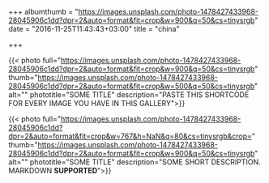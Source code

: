 +++
albumthumb = "https://images.unsplash.com/photo-1478427433968-28045906c1dd?dpr=2&auto=format&fit=crop&w=900&q=50&cs=tinysrgb"
date = "2016-11-25T11:43:43+03:00"
title = "china"

+++

{{< photo full="https://images.unsplash.com/photo-1478427433968-28045906c1dd?dpr=2&auto=format&fit=crop&w=900&q=50&cs=tinysrgb" thumb="https://images.unsplash.com/photo-1478427433968-28045906c1dd?dpr=2&auto=format&fit=crop&w=500&q=50&cs=tinysrgb" alt="" phototitle="SOME TITLE" description="PASTE THIS SHORTCODE FOR EVERY IMAGE YOU HAVE IN THIS GALLERY">}}

{{< photo full="https://images.unsplash.com/photo-1478427433968-28045906c1dd?dpr=2&auto=format&fit=crop&w=767&h=NaN&q=80&cs=tinysrgb&crop=" thumb="https://images.unsplash.com/photo-1478427433968-28045906c1dd?dpr=2&auto=format&fit=crop&w=900&q=50&cs=tinysrgb" alt="" phototitle="SOME TITLE" description="SOME SHORT DESCRIPTION. MARKDOWN **SUPPORTED**">}}
